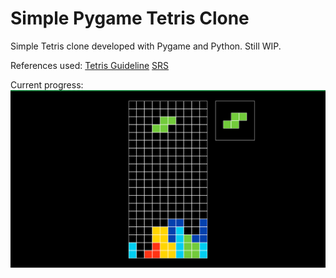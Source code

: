# Simple Pygame Tetris Clone 

Simple Tetris clone developed with Pygame and Python. 
Still WIP.

References used: 
[Tetris Guideline](https://tetris.fandom.com/wiki/Tetris_Guideline)
[SRS](https://tetris.fandom.com/wiki/SRS)

Current progress:
![](screenshot.png)

